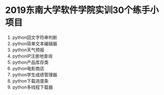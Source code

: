 # 2019东南大学软件学院实训30个练手小项目
1. python回文字符串判断  
2. python简单文本编辑器  
3. python天气预报  
4. pythonIP注册地查询  
5. python产品库存类  
6. python电影商店  
7. python学生成绩管理器  
8. python下载进度条  
9. python多线程下载器  

